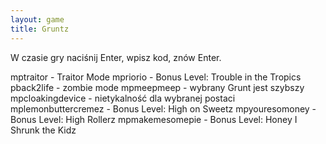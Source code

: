 ```yaml
---
layout: game
title: Gruntz
---
```


W czasie gry naciśnij Enter, wpisz kod, znów Enter.

mptraitor 			- Traitor Mode
mpriorio 			- Bonus Level: Trouble in the Tropics
pback2life 		- zombie mode
mpmeepmeep 		- wybrany Grunt jest szybszy
mpcloakingdevice 		- nietykalność dla wybranej postaci
mplemonbuttercremez	- Bonus Level: High on Sweetz
mpyouresomoney 		- Bonus Level: High Rollerz
mpmakemesomepie 	- Bonus Level: Honey I Shrunk the 
Kidz
